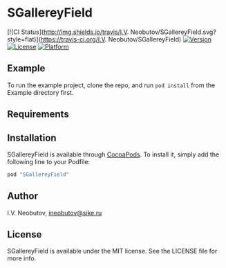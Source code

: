 # SGallereyField

[![CI Status](http://img.shields.io/travis/I.V. Neobutov/SGallereyField.svg?style=flat)](https://travis-ci.org/I.V. Neobutov/SGallereyField)
[![Version](https://img.shields.io/cocoapods/v/SGallereyField.svg?style=flat)](http://cocoapods.org/pods/SGallereyField)
[![License](https://img.shields.io/cocoapods/l/SGallereyField.svg?style=flat)](http://cocoapods.org/pods/SGallereyField)
[![Platform](https://img.shields.io/cocoapods/p/SGallereyField.svg?style=flat)](http://cocoapods.org/pods/SGallereyField)

## Example

To run the example project, clone the repo, and run `pod install` from the Example directory first.

## Requirements

## Installation

SGallereyField is available through [CocoaPods](http://cocoapods.org). To install
it, simply add the following line to your Podfile:

```ruby
pod "SGallereyField"
```

## Author

I.V. Neobutov, ineobutov@sike.ru

## License

SGallereyField is available under the MIT license. See the LICENSE file for more info.
